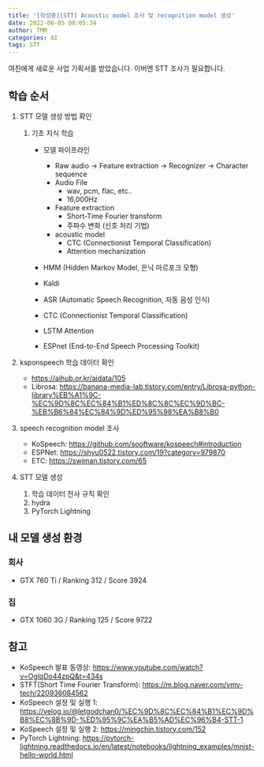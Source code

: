 ```yaml
---
title: '[작성중][STT] Acoustic model 조사 및 recognition model 생성'
date: 2022-06-05 08:05:34
author: TMM
categories: AI
tags: STT
---
```


여친에게 새로운 사업 기획서를 받았습니다. 이버엔 STT 조사가 필요합니다.

## 학습 순서

1. STT 모델 생성 방법 확인

    1. 기초 지식 학습

        - 모델 파이프라인

            - Raw audio -> Feature extraction -> Recognizer -> Character sequence
            - Audio File
                - wav, pcm, flac, etc..
                - 16,000Hz
            - Feature extraction
                - Short-Time Fourier transform
                - 주파수 변화 (신호 처리 기법)
            - acoustic model
                - CTC (Connectionist Temporal Classification)
                - Attention mechanization

        - HMM (Hidden Markov Model, 은닉 마르포크 모형)
        - Kaldi
        - ASR (Automatic Speech Recognition, 자동 음성 인식)
        - CTC (Connectionist Temporal Classification)
        - LSTM Attention
        - ESPnet (End-to-End Speech Processing Toolkit)

1. ksponspeech 학습 데이터 확인

    - https://aihub.or.kr/aidata/105
    - Librosa: https://banana-media-lab.tistory.com/entry/Librosa-python-library%EB%A1%9C-%EC%9D%8C%EC%84%B1%ED%8C%8C%EC%9D%BC-%EB%B6%84%EC%84%9D%ED%95%98%EA%B8%B0

1. speech recognition model 조사

    - KoSpeech: https://github.com/sooftware/kospeech#introduction
    - ESPNet: https://shyu0522.tistory.com/19?category=979870
    - ETC: https://swjman.tistory.com/65

1. STT 모델 생성

    1. 학습 데이터 전사 규칙 확인
    1. hydra
    1. PyTorch Lightning


## 내 모델 생성 환경

### 회사

-   GTX 760 Ti / Ranking 312 / Score 3924

### 집

-   GTX 1060 3G / Ranking 125 / Score 9722

## 참고

- KoSpeech 발표 동영상: https://www.youtube.com/watch?v=OglqDo44zpQ&t=434s
- STFT(Short Time Fourier Transform): https://m.blog.naver.com/vmv-tech/220936084562
- KoSpeech 설정 및 실행 1: https://velog.io/@letgodchan0/%EC%9D%8C%EC%84%B1%EC%9D%B8%EC%8B%9D-%ED%95%9C%EA%B5%AD%EC%96%B4-STT-1
- KoSpeech 설정 및 실행 2: https://mingchin.tistory.com/152
- PyTorch Lightning: https://pytorch-lightning.readthedocs.io/en/latest/notebooks/lightning_examples/mnist-hello-world.html